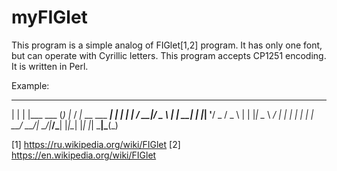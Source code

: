 # myFIGlet

This program is a simple analog of FIGlet[1,2] program.
It has only one font, but can operate with Cyrillic letters.
This program accepts CP1251 encoding.
It is written in Perl.

Example:
 _   _              _ _        __               _
| | | |___  ___    (_) |_     / _|_ __ ___  ___| |
| | | / __|/ _ \   | | __|   | |_| '__/ _ \/ _ \ |
| |_| \__ \  __/   | | |_    |  _| | |  __/  __/_|
 \___/|___/\___|   |_|\__|   |_| |_|  \___|\___(_)

[1] https://ru.wikipedia.org/wiki/FIGlet
[2] https://en.wikipedia.org/wiki/FIGlet
